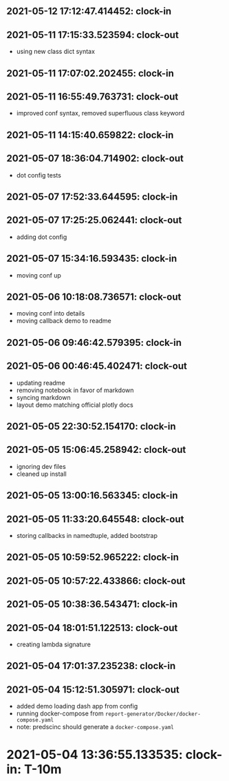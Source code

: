 
## 2021-05-12 17:12:47.414452: clock-in

## 2021-05-11 17:15:33.523594: clock-out

* using new class dict syntax

## 2021-05-11 17:07:02.202455: clock-in

## 2021-05-11 16:55:49.763731: clock-out

* improved conf syntax, removed superfluous class keyword

## 2021-05-11 14:15:40.659822: clock-in

## 2021-05-07 18:36:04.714902: clock-out

* dot config tests

## 2021-05-07 17:52:33.644595: clock-in

## 2021-05-07 17:25:25.062441: clock-out

* adding dot config

## 2021-05-07 15:34:16.593435: clock-in

* moving conf up
## 2021-05-06 10:18:08.736571: clock-out

* moving conf into details
* moving callback demo to readme

## 2021-05-06 09:46:42.579395: clock-in

## 2021-05-06 00:46:45.402471: clock-out

* updating readme
* removing notebook in favor of markdown
* syncing markdown
* layout demo matching official plotly docs

## 2021-05-05 22:30:52.154170: clock-in

## 2021-05-05 15:06:45.258942: clock-out

* ignoring dev files
* cleaned up install

## 2021-05-05 13:00:16.563345: clock-in

## 2021-05-05 11:33:20.645548: clock-out

* storing callbacks in namedtuple, added bootstrap

## 2021-05-05 10:59:52.965222: clock-in

## 2021-05-05 10:57:22.433866: clock-out


## 2021-05-05 10:38:36.543471: clock-in

## 2021-05-04 18:01:51.122513: clock-out

* creating lambda signature

## 2021-05-04 17:01:37.235238: clock-in

## 2021-05-04 15:12:51.305971: clock-out

* added demo loading dash app from config
* running docker-compose from `report-generator/Docker/docker-compose.yaml`
* note: predscinc should generate a `docker-compose.yaml`

# 2021-05-04 13:36:55.133535: clock-in: T-10m 

